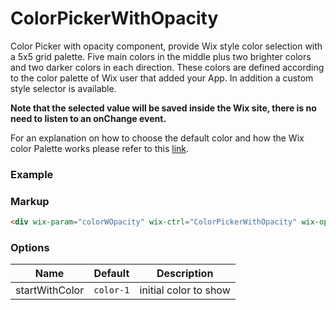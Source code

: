 # ColorPickerWithOpacity

Color Picker with opacity component, provide Wix style color selection with a 5x5 grid palette. Five main colors in the middle plus two brighter colors and two darker colors in each direction. These colors are defined according to the color palette of Wix user that added your App. In addition a custom style selector is available.

**Note that the selected value will be saved inside the Wix site, there is no need to listen to an onChange event.**

For an explanation on how to choose the default color and how the Wix color Palette works please refer to this [link](http://dev.wix.com/docs/display/DRAF/Color+Selection+Guide).

### Example

<div wix-param="colorWOpacity" wix-ctrl="ColorPickerWithOpacity" wix-options="{startWithColor: 'color-3'}"></div>

### Markup
```html
<div wix-param="colorWOpacity" wix-ctrl="ColorPickerWithOpacity" wix-options="{startWithColor: 'color-3'}"></div>
```

### Options

Name           | Default   | Description
-------------  |---------- |------------
startWithColor | `color-1` | initial color to show

